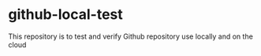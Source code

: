 # github-local-test
This repository is to test and verify Github repository use locally and on the cloud
